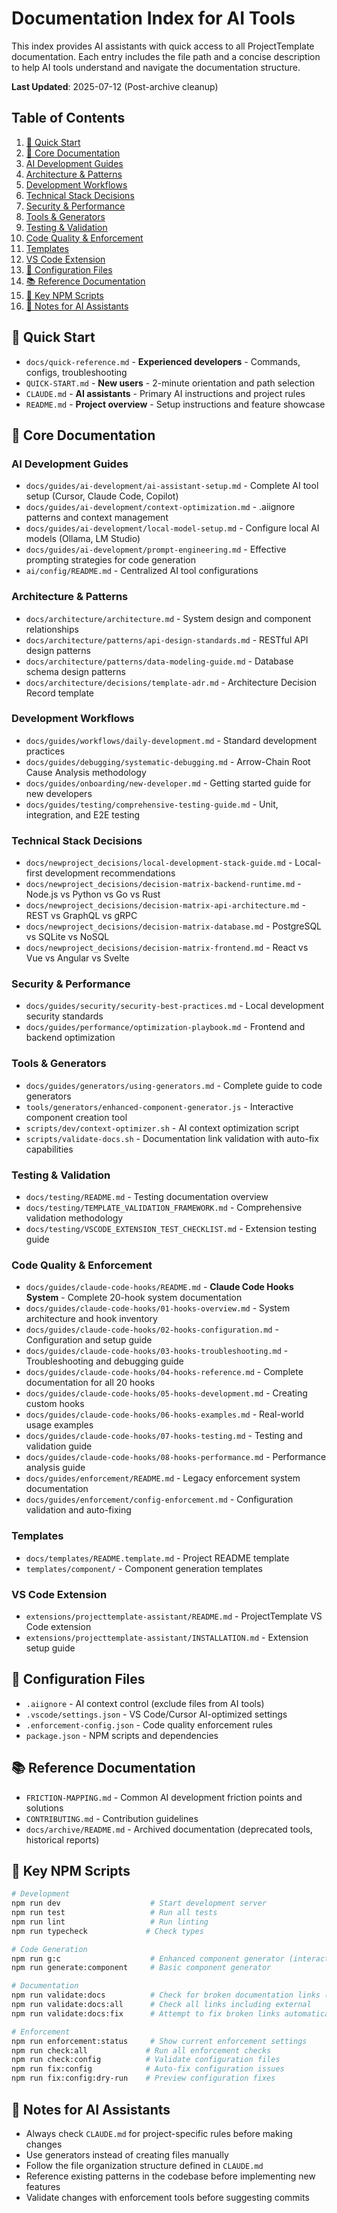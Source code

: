 # Documentation Index for AI Tools

This index provides AI assistants with quick access to all ProjectTemplate documentation.
Each entry includes the file path and a concise description to help AI tools understand and
navigate the documentation structure.

**Last Updated**: 2025-07-12 (Post-archive cleanup)

## Table of Contents

1. [🚀 Quick Start](#-quick-start)
2. [📖 Core Documentation](#-core-documentation)
3. [AI Development Guides](#ai-development-guides)
4. [Architecture & Patterns](#architecture-patterns)
5. [Development Workflows](#development-workflows)
6. [Technical Stack Decisions](#technical-stack-decisions)
7. [Security & Performance](#security-performance)
8. [Tools & Generators](#tools-generators)
9. [Testing & Validation](#testing-validation)
10. [Code Quality & Enforcement](#code-quality-enforcement)
11. [Templates](#templates)
12. [VS Code Extension](#vs-code-extension)
13. [🔧 Configuration Files](#-configuration-files)
14. [📚 Reference Documentation](#-reference-documentation)
15. [🎯 Key NPM Scripts](#-key-npm-scripts)
16. [📝 Notes for AI Assistants](#-notes-for-ai-assistants)

## 🚀 Quick Start

- `docs/quick-reference.md` - **Experienced developers** - Commands, configs, troubleshooting
- `QUICK-START.md` - **New users** - 2-minute orientation and path selection
- `CLAUDE.md` - **AI assistants** - Primary AI instructions and project rules
- `README.md` - **Project overview** - Setup instructions and feature showcase

## 📖 Core Documentation

### AI Development Guides

- `docs/guides/ai-development/ai-assistant-setup.md` - Complete AI tool setup (Cursor, Claude Code, Copilot)
- `docs/guides/ai-development/context-optimization.md` - .aiignore patterns and context management
- `docs/guides/ai-development/local-model-setup.md` - Configure local AI models (Ollama, LM Studio)
- `docs/guides/ai-development/prompt-engineering.md` - Effective prompting strategies for code generation
- `ai/config/README.md` - Centralized AI tool configurations

### Architecture & Patterns

- `docs/architecture/architecture.md` - System design and component relationships
- `docs/architecture/patterns/api-design-standards.md` - RESTful API design patterns
- `docs/architecture/patterns/data-modeling-guide.md` - Database schema design patterns
- `docs/architecture/decisions/template-adr.md` - Architecture Decision Record template

### Development Workflows

- `docs/guides/workflows/daily-development.md` - Standard development practices
- `docs/guides/debugging/systematic-debugging.md` - Arrow-Chain Root Cause Analysis methodology
- `docs/guides/onboarding/new-developer.md` - Getting started guide for new developers
- `docs/guides/testing/comprehensive-testing-guide.md` - Unit, integration, and E2E testing

### Technical Stack Decisions

- `docs/newproject_decisions/local-development-stack-guide.md` - Local-first development recommendations
- `docs/newproject_decisions/decision-matrix-backend-runtime.md` - Node.js vs Python vs Go vs Rust
- `docs/newproject_decisions/decision-matrix-api-architecture.md` - REST vs GraphQL vs gRPC
- `docs/newproject_decisions/decision-matrix-database.md` - PostgreSQL vs SQLite vs NoSQL
- `docs/newproject_decisions/decision-matrix-frontend.md` - React vs Vue vs Angular vs Svelte

### Security & Performance

- `docs/guides/security/security-best-practices.md` - Local development security standards
- `docs/guides/performance/optimization-playbook.md` - Frontend and backend optimization

### Tools & Generators

- `docs/guides/generators/using-generators.md` - Complete guide to code generators
- `tools/generators/enhanced-component-generator.js` - Interactive component creation tool
- `scripts/dev/context-optimizer.sh` - AI context optimization script
- `scripts/validate-docs.sh` - Documentation link validation with auto-fix capabilities

### Testing & Validation

- `docs/testing/README.md` - Testing documentation overview
- `docs/testing/TEMPLATE_VALIDATION_FRAMEWORK.md` - Comprehensive validation methodology
- `docs/testing/VSCODE_EXTENSION_TEST_CHECKLIST.md` - Extension testing guide

### Code Quality & Enforcement

- `docs/guides/claude-code-hooks/README.md` - **Claude Code Hooks System** - Complete 20-hook system documentation
- `docs/guides/claude-code-hooks/01-hooks-overview.md` - System architecture and hook inventory
- `docs/guides/claude-code-hooks/02-hooks-configuration.md` - Configuration and setup guide
- `docs/guides/claude-code-hooks/03-hooks-troubleshooting.md` - Troubleshooting and debugging guide
- `docs/guides/claude-code-hooks/04-hooks-reference.md` - Complete documentation for all 20 hooks
- `docs/guides/claude-code-hooks/05-hooks-development.md` - Creating custom hooks
- `docs/guides/claude-code-hooks/06-hooks-examples.md` - Real-world usage examples
- `docs/guides/claude-code-hooks/07-hooks-testing.md` - Testing and validation guide
- `docs/guides/claude-code-hooks/08-hooks-performance.md` - Performance analysis guide
- `docs/guides/enforcement/README.md` - Legacy enforcement system documentation
- `docs/guides/enforcement/config-enforcement.md` - Configuration validation and auto-fixing

### Templates

- `docs/templates/README.template.md` - Project README template
- `templates/component/` - Component generation templates

### VS Code Extension

- `extensions/projecttemplate-assistant/README.md` - ProjectTemplate VS Code extension
- `extensions/projecttemplate-assistant/INSTALLATION.md` - Extension setup guide

## 🔧 Configuration Files

- `.aiignore` - AI context control (exclude files from AI tools)
- `.vscode/settings.json` - VS Code/Cursor AI-optimized settings
- `.enforcement-config.json` - Code quality enforcement rules
- `package.json` - NPM scripts and dependencies

## 📚 Reference Documentation

- `FRICTION-MAPPING.md` - Common AI development friction points and solutions
- `CONTRIBUTING.md` - Contribution guidelines
- `docs/archive/README.md` - Archived documentation (deprecated tools, historical reports)

## 🎯 Key NPM Scripts

```bash
# Development
npm run dev                    # Start development server
npm run test                   # Run all tests
npm run lint                   # Run linting
npm run typecheck             # Check types

# Code Generation
npm run g:c                    # Enhanced component generator (interactive)
npm run generate:component     # Basic component generator

# Documentation
npm run validate:docs          # Check for broken documentation links (ignores external)
npm run validate:docs:all      # Check all links including external
npm run validate:docs:fix      # Attempt to fix broken links automatically

# Enforcement
npm run enforcement:status     # Show current enforcement settings
npm run check:all             # Run all enforcement checks
npm run check:config          # Validate configuration files
npm run fix:config            # Auto-fix configuration issues
npm run fix:config:dry-run    # Preview configuration fixes
```

## 📝 Notes for AI Assistants

- Always check `CLAUDE.md` for project-specific rules before making changes
- Use generators instead of creating files manually
- Follow the file organization structure defined in `CLAUDE.md`
- Reference existing patterns in the codebase before implementing new features
- Validate changes with enforcement tools before suggesting commits
